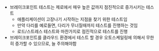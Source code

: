 - 브레이크포인트 테스트는 제로에서 매우 높은 값까지 점진적으로 증가시키는 테스트
  - 애플리케이션이 고장나기 시작하는 지점을 찾기 위한 테스트임
  - 만약 다리를 예로들면, 다리가 무너질때까지 테스트를 진행하는 것임
  - 로드/스트레스 테스트와 마찬가지로 점진적으로 테스트를 진행
- 브레이크포인트를 클라우드 환경에서 테스트 할 경우 오토스케일링에 의해서 무한히 증가할 수 있으므로, 늘 주의해야함